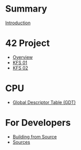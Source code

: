 # Summary

[Introduction](README.md)

# 42 Project

- [Overview](project/overview.md)
- [KFS 01](project/kfs_01.md)
- [KFS 02](project/kfs_02.md)
<!--- [KFS 03](project/kfs_03.md)-->

<!--# Architecture-->

<!--- [System Overview](architecture/overview.md)-->
<!--- [Rust & Me](architecture/rust.md)-->

# CPU

- [Global Descriptor Table (GDT)](cpu/gdt.md)

# For Developers

- [Building from Source](developers/building.md)
- [Sources](developers/sources.md)
